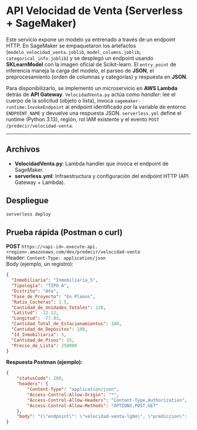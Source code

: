 # API Velocidad de Venta (Serverless + SageMaker)

Este servicio expone un modelo ya entrenado a través de un endpoint HTTP. En SageMaker se empaquetaron los artefactos (`modelo_velocidad_venta.joblib`, `model_columns.joblib`, `categorical_info.joblib`) y se desplegó un endpoint usando **SKLearnModel** con la imagen oficial de Scikit-learn. El `entry_point` de inferencia maneja la carga del modelo, el parseo de **JSON**, el preprocesamiento (orden de columnas y categorías) y respuesta en **JSON**.

Para disponibilizarlo, se implementó un microservicio en **AWS Lambda** detrás de **API Gateway**. `VelocidadVenta.py` actúa como *handler*: lee el cuerpo de la solicitud (objeto o lista), invoca `sagemaker-runtime:InvokeEndpoint` al endpoint identificado por la variable de entorno `ENDPOINT_NAME` y devuelve una respuesta JSON. `serverless.yml` define el runtime (Python 3.13), región, rol IAM existente y el evento `POST /predecir/velocidad-venta`.

---

## Archivos
- **VelocidadVenta.py**: Lambda handler que invoca el endpoint de SageMaker.
- **serverless.yml**: Infraestructura y configuración del endpoint HTTP (API Gateway + Lambda).

## Despliegue
```bash
serverless deploy
```

## Prueba rápida (Postman o curl)
**POST** `https://<api-id>.execute-api.<region>.amazonaws.com/dev/predecir/velocidad-venta`  
Header: `Content-Type: application/json`  
Body (ejemplo, un registro):
```json
{
  "Inmobiliaria": "Inmobiliaria_5",
  "Tipología": "TIPO A",
  "Distrito": "Ate",
  "Fase_de_Proyecto": "En Planos",
  "Ratio_Cocheras": 1.5,
  "Cantidad_de_Unidades_Totales": 120,
  "Latitud": -12.12,
  "Longitud": -77.03,
  "Cantidad_Total_de_Estacionamientos": 180,
  "Cantidad_de_Depósitos": 100,
  "Id_Inmobiliaria": 5,
  "Cantidad_de_Pisos": 15,
  "Precio_de_Lista": 250000
}

```
**Respuesta Postman (ejemplo):**
```json
{
    "statusCode": 200,
    "headers": {
        "Content-Type": "application/json",
        "Access-Control-Allow-Origin": "*",
        "Access-Control-Allow-Headers": "Content-Type,Authorization",
        "Access-Control-Allow-Methods": "OPTIONS,POST,GET"
    },
    "body": "{\"endpoint\": \"velocidad-venta-lgbm\", \"prediccion\": [0.027462408450716774]}"
}
```
